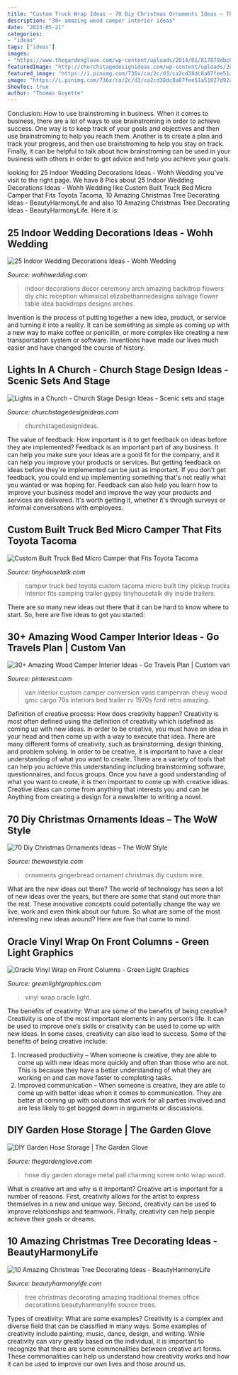 ```yaml
---
title: "Custom Truck Wrap Ideas ~ 70 Diy Christmas Ornaments Ideas – The Wow Style"
description: "30+ amazing wood camper interior ideas"
date: "2023-05-21"
categories:
- "ideas"
tags: ["ideas"]
images:
- "https://www.thegardenglove.com/wp-content/uploads/2014/01/817879dbc0fa283277f09f555e968f8e.jpg"
featuredImage: "http://churchstagedesignideas.com/wp-content/uploads/2019/06/Lights-in-Church-Stage-Design.jpg"
featured_image: "https://i.pinimg.com/736x/ca/2c/d3/ca2cd38dc8a87fee51a51027d92abcda.jpg"
image: "https://i.pinimg.com/736x/ca/2c/d3/ca2cd38dc8a87fee51a51027d92abcda.jpg"
ShowToc: true
author: "Thomas Goyette"
---
```



Conclusion: How to use brainstroming in business.
When it comes to business, there are a lot of ways to use brainstroming in order to achieve success. One way is to keep track of your goals and objectives and then use brainstroming to help you reach them. Another is to create a plan and track your progress, and then use brainstroming to help you stay on track. Finally, it can be helpful to talk about how brainstroming can be used in your business with others in order to get advice and help you achieve your goals.

	

		
looking for 25 Indoor Wedding Decorations Ideas - Wohh Wedding you've visit to the right page. We have 8 Pics about 25 Indoor Wedding Decorations Ideas - Wohh Wedding like Custom Built Truck Bed Micro Camper that Fits Toyota Tacoma, 10 Amazing Christmas Tree Decorating Ideas - BeautyHarmonyLife and also 10 Amazing Christmas Tree Decorating Ideas - BeautyHarmonyLife. Here it is:
		
    
## 25 Indoor Wedding Decorations Ideas - Wohh Wedding

<img loading=lazy src="http://wohhwedding.com/wp-content/uploads/2016/05/Indoor-Wedding-Ceremony-Arches-Decorations.jpg" onerror="this.onerror=null;this.src='https://tse4.mm.bing.net/th?id=OIP.Ndt4q6zN4ENyHOwCU6QZuQHaLG&amp;pid=15.1';" alt="25 Indoor Wedding Decorations Ideas - Wohh Wedding">

_Source: wohhwedding.com_

>indoor decorations decor ceremony arch amazing backdrop flowers diy chic reception whimsical elizabethannedesigns salvage flower table idea backdrops designs arches. 

	

Invention is the process of putting together a new idea, product, or service and turning it into a reality. It can be something as simple as coming up with a new way to make coffee or penicillin, or more complex like creating a new transportation system or software. Inventions have made our lives much easier and have changed the course of history.

    
## Lights In A Church - Church Stage Design Ideas - Scenic Sets And Stage

<img loading=lazy src="http://churchstagedesignideas.com/wp-content/uploads/2019/06/Lights-in-Church-Stage-Design.jpg" onerror="this.onerror=null;this.src='https://tse3.mm.bing.net/th?id=OIP.3iaK3pqpLoQSX0IOPD3SiAHaD4&amp;pid=15.1';" alt="Lights in a Church - Church Stage Design Ideas - Scenic sets and stage">

_Source: churchstagedesignideas.com_

>churchstagedesignideas. 

	

The value of feedback: How important is it to get feedback on ideas before they are implemented?
Feedback is an important part of any business. It can help you make sure your ideas are a good fit for the company, and it can help you improve your products or services. But getting feedback on ideas before they're implemented can be just as important. If you don't get feedback, you could end up implementing something that's not really what you wanted or was hoping for. Feedback can also help you learn how to improve your business model and improve the way your products and services are delivered. It's worth getting it, whether it's through surveys or informal conversations with employees.

    
## Custom Built Truck Bed Micro Camper That Fits Toyota Tacoma

<img loading=lazy src="https://tinyhousetalk.com/wp-content/uploads/toyota-truck-bed-micro-camper-3.jpg" onerror="this.onerror=null;this.src='https://tse4.mm.bing.net/th?id=OIP.TGCPuAPk_AIT4Mi-vYj4ggHaJ4&amp;pid=15.1';" alt="Custom Built Truck Bed Micro Camper that Fits Toyota Tacoma">

_Source: tinyhousetalk.com_

>camper truck bed toyota custom tacoma micro built tiny pickup trucks interior fits camping trailer gypsy tinyhousetalk diy inside trailers. 

	

There are so many new ideas out there that it can be hard to know where to start. So, here are five ideas to get you started: 

    
## 30+ Amazing Wood Camper Interior Ideas - Go Travels Plan | Custom Van

<img loading=lazy src="https://i.pinimg.com/736x/ca/2c/d3/ca2cd38dc8a87fee51a51027d92abcda.jpg" onerror="this.onerror=null;this.src='https://tse1.mm.bing.net/th?id=OIP.JJYAyCMz3kenaLw5B3ncIgHaJ4&amp;pid=15.1';" alt="30+ Amazing Wood Camper Interior Ideas - Go Travels Plan | Custom van">

_Source: pinterest.com_

>van interior custom camper conversion vans campervan chevy wood gmc cargo 70s interiors bed trailer rv 1970s ford retro amazing. 

	

Definition of creative process: How does creativity happen?
Creativity is most often defined using the definition of creativity which isdefined as coming up with new ideas. In order to be creative, you must have an idea in your head and then come up with a way to execute that idea. There are many different forms of creativity, such as brainstorming, design thinking, and problem solving.
In order to be creative, it is important to have a clear understanding of what you want to create. There are a variety of tools that can help you achieve this understanding including brainstorming software, questionnaires, and focus groups. Once you have a good understanding of what you want to create, it is then important to come up with creative ideas. Creative ideas can come from anything that interests you and can be Anything from creating a design for a newsletter to writing a novel.

    
## 70 Diy Christmas Ornaments Ideas – The WoW Style

<img loading=lazy src="http://thewowstyle.com/wp-content/uploads/2014/11/Custom-Gingerbread-Ornament.jpg" onerror="this.onerror=null;this.src='https://tse4.mm.bing.net/th?id=OIP.Vcil6XjR2grTvNDus6I4pAHaLH&amp;pid=15.1';" alt="70 Diy Christmas Ornaments Ideas – The WoW Style">

_Source: thewowstyle.com_

>ornaments gingerbread ornament christmas diy custom wire. 

	

What are the new ideas out there?
The world of technology has seen a lot of new ideas over the years, but there are some that stand out more than the rest. These innovative concepts could potentially change the way we live, work and even think about our future. So what are some of the most interesting new ideas around? Here are five that come to mind.

    
## Oracle Vinyl Wrap On Front Columns - Green Light Graphics

<img loading=lazy src="https://greenlightgraphics.com/wp-content/uploads/2020/05/IMG_4936-scaled.jpg" onerror="this.onerror=null;this.src='https://tse2.mm.bing.net/th?id=OIP._qehgbh7LzqC90lB5GQenAHaFj&amp;pid=15.1';" alt="Oracle Vinyl Wrap on Front Columns - Green Light Graphics">

_Source: greenlightgraphics.com_

>vinyl wrap oracle light. 

	

The benefits of creativity: What are some of the benefits of being creative?
Creativity is one of the most important elements in any person’s life. It can be used to improve one’s skills or creativity can be used to come up with new ideas. In some cases, creativity can also lead to success. Some of the benefits of being creative include: 
1. Increased productivity – When someone is creative, they are able to come up with new ideas more quickly and often than those who are not. This is because they have a better understanding of what they are working on and can move faster to completing tasks. 
2. Improved communication – When someone is creative, they are able to come up with better ideas when it comes to communication. They are better at coming up with solutions that work for all parties involved and are less likely to get bogged down in arguments or discussions. 

    
## DIY Garden Hose Storage | The Garden Glove

<img loading=lazy src="https://www.thegardenglove.com/wp-content/uploads/2014/01/817879dbc0fa283277f09f555e968f8e.jpg" onerror="this.onerror=null;this.src='https://tse4.mm.bing.net/th?id=OIP.ZTiPnZg-pEjKIzQxyqlPngHaJ4&amp;pid=15.1';" alt="DIY Garden Hose Storage | The Garden Glove">

_Source: thegardenglove.com_

>hose diy garden storage metal pail charming screw onto wrap wood. 

	

What is creative art and why is it important?
Creative art is important for a number of reasons. First, creativity allows for the artist to express themselves in a new and unique way. Second, creativity can be used to improve relationships and teamwork. Finally, creativity can help people achieve their goals or dreams.

    
## 10 Amazing Christmas Tree Decorating Ideas - BeautyHarmonyLife

<img loading=lazy src="https://beautyharmonylife.com/wp-content/uploads/2013/11/traditional-.jpg" onerror="this.onerror=null;this.src='https://tse2.mm.bing.net/th?id=OIP.UJEixgty-ME6V9j55zSqYgAAAA&amp;pid=15.1';" alt="10 Amazing Christmas Tree Decorating Ideas - BeautyHarmonyLife">

_Source: beautyharmonylife.com_

>tree christmas decorating amazing traditional themes office decorations beautyharmonylife source trees. 

	

Types of creativity: What are some examples?
Creativity is a complex and diverse field that can be classified in many ways. Some examples of creativity include painting, music, dance, design, and writing. While creativity can vary greatly based on the individual, it is important to recognize that there are some commonalities between creative art forms. These commonalities can help us understand how creativity works and how it can be used to improve our own lives and those around us.

